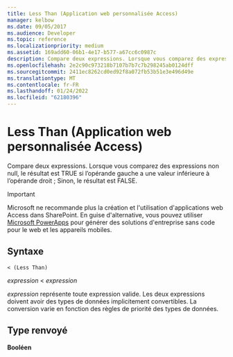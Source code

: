 ```yaml
---
title: Less Than (Application web personnalisée Access)
manager: kelbow
ms.date: 09/05/2017
ms.audience: Developer
ms.topic: reference
ms.localizationpriority: medium
ms.assetid: 169add60-06b1-4e17-b577-a67cc6c0987c
description: Compare deux expressions. Lorsque vous comparez des expressions non null, le résultat est TRUE si l’opérande gauche a une valeur inférieure à l’opérande droit ; Sinon, le résultat est FALSE.
ms.openlocfilehash: 2e2c90c973218b7107b7b7c7b298245ab0124dff
ms.sourcegitcommit: 2411ec8262cd0ed92f8a072fb53b51e3e496d49e
ms.translationtype: MT
ms.contentlocale: fr-FR
ms.lasthandoff: 01/24/2022
ms.locfileid: "62180396"
---
```

# <a name="less-than-access-custom-web-app"></a>Less Than (Application web personnalisée Access)

Compare deux expressions. Lorsque vous comparez des expressions non null, le résultat est TRUE si l’opérande gauche a une valeur inférieure à l’opérande droit ; Sinon, le résultat est FALSE.
  
> [!IMPORTANT]
> Microsoft ne recommande plus la création et l'utilisation d'applications web Access dans SharePoint. En guise d'alternative, vous pouvez utiliser [Microsoft PowerApps](https://powerapps.microsoft.com/) pour générer des solutions d'entreprise sans code pour le web et les appareils mobiles. 
  
## <a name="syntax"></a>Syntaxe

`< (Less Than)`

*expression*  \<  *expression* 
  
*expression*  représente toute expression valide. Les deux expressions doivent avoir des types de données implicitement convertibles. La conversion varie en fonction des règles de priorité des types de données. 
  
## <a name="return-type"></a>Type renvoyé

**Booléen**
  

